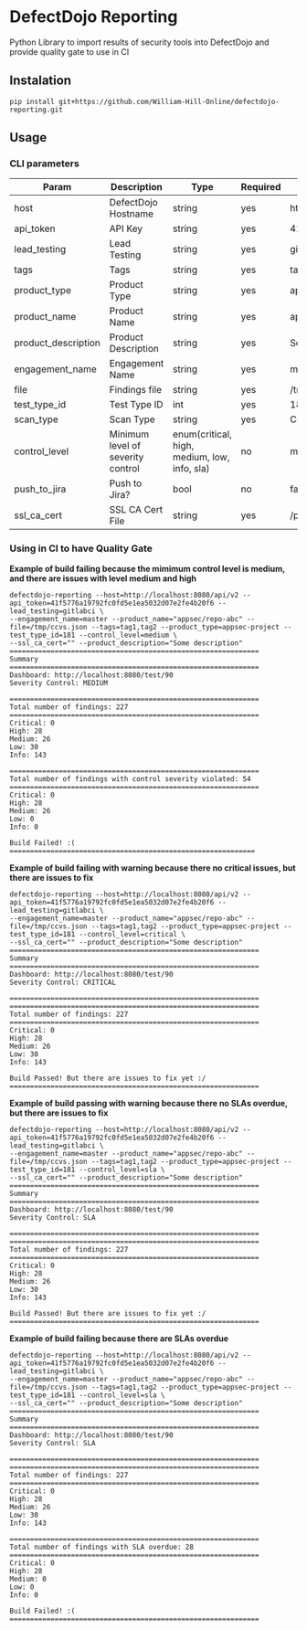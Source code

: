 # DefectDojo Reporting
Python Library to import results of security tools into DefectDojo and provide quality gate to use in CI

## Instalation

```
pip install git+https://github.com/William-Hill-Online/defectdojo-reporting.git
```

## Usage

### CLI parameters
| Param               | Description                         | Type                                         | Required | Example                                  |
|---------------------|-------------------------------------|----------------------------------------------|----------|------------------------------------------|
| host                | DefectDojo Hostname                 | string                                       | yes      | http://localhost:8080/api/v2             |
| api_token           | API Key                             | string                                       | yes      | 41f5776a19792fc0fd5e1ea5032d07e2fe4b20f6 |
| lead_testing        | Lead Testing                        | string                                       | yes      | gitlabci                                 |
| tags                | Tags                                | string                                       | yes      | tagX, tagY                               |
| product_type        | Product Type                        | string                                       | yes      | appsec-project                           |
| product_name        | Product Name                        | string                                       | yes      | appsec/repo-abc                          |
| product_description | Product Description                 | string                                       | yes      | Some description                         |
| engagement_name     | Engagement Name                     | string                                       | yes      | master                                   |
| file                | Findings file                       | string                                       | yes      | /tmp/ccvs.json                           |
| test_type_id        | Test Type ID                        | int                                          | yes      | 181                                      |
| scan_type           | Scan Type                           | string                                       | yes      | CCVS Report                              |
| control_level       | Minimum level of severity control   | enum(critical, high, medium, low, info, sla) | no       | medium                                   |
| push_to_jira        | Push to Jira?                       | bool                                         | no       | false                                    |
| ssl_ca_cert         | SSL CA Cert File                    | string                                       | yes      | /path/cert.pem                           |


### Using in CI to have Quality Gate

**Example of build failing because the mimimum control level is medium, and there are issues with level medium and high**
```
defectdojo-reporting --host=http://localhost:8080/api/v2 --api_token=41f5776a19792fc0fd5e1ea5032d07e2fe4b20f6 --lead_testing=gitlabci \
--engagement_name=master --product_name="appsec/repo-abc" --file=/tmp/ccvs.json --tags=tag1,tag2 --product_type=appsec-project --test_type_id=181 --control_level=medium \
--ssl_ca_cert="" --product_description="Some description"
=============================================================
Summary
=============================================================
Dashboard: http://localhost:8080/test/90
Severity Control: MEDIUM

=============================================================
Total number of findings: 227
=============================================================
Critical: 0
High: 28
Medium: 26
Low: 30
Info: 143

=============================================================
Total number of findings with control severity violated: 54
=============================================================
Critical: 0
High: 28
Medium: 26
Low: 0
Info: 0

Build Failed! :(
============================================================
```

**Example of build failing with warning because there no critical issues, but there are issues to fix**
```
defectdojo-reporting --host=http://localhost:8080/api/v2 --api_token=41f5776a19792fc0fd5e1ea5032d07e2fe4b20f6 --lead_testing=gitlabci \
--engagement_name=master --product_name="appsec/repo-abc" --file=/tmp/ccvs.json --tags=tag1,tag2 --product_type=appsec-project --test_type_id=181 --control_level=critical \
--ssl_ca_cert="" --product_description="Some description"
=============================================================
Summary
=============================================================
Dashboard: http://localhost:8080/test/90
Severity Control: CRITICAL

=============================================================
=============================================================
Total number of findings: 227
=============================================================
Critical: 0
High: 28
Medium: 26
Low: 30
Info: 143

Build Passed! But there are issues to fix yet :/
=============================================================
```

**Example of build passing with warning because there no SLAs overdue, but there are issues to fix**
```
defectdojo-reporting --host=http://localhost:8080/api/v2 --api_token=41f5776a19792fc0fd5e1ea5032d07e2fe4b20f6 --lead_testing=gitlabci \
--engagement_name=master --product_name="appsec/repo-abc" --file=/tmp/ccvs.json --tags=tag1,tag2 --product_type=appsec-project --test_type_id=181 --control_level=sla \
--ssl_ca_cert="" --product_description="Some description"
=============================================================
Summary
=============================================================
Dashboard: http://localhost:8080/test/90
Severity Control: SLA

=============================================================
=============================================================
Total number of findings: 227
=============================================================
Critical: 0
High: 28
Medium: 26
Low: 30
Info: 143

Build Passed! But there are issues to fix yet :/
=============================================================
```

**Example of build failing because there are SLAs overdue**
```
defectdojo-reporting --host=http://localhost:8080/api/v2 --api_token=41f5776a19792fc0fd5e1ea5032d07e2fe4b20f6 --lead_testing=gitlabci \
--engagement_name=master --product_name="appsec/repo-abc" --file=/tmp/ccvs.json --tags=tag1,tag2 --product_type=appsec-project --test_type_id=181 --control_level=sla \
--ssl_ca_cert="" --product_description="Some description"
=============================================================
Summary
=============================================================
Dashboard: http://localhost:8080/test/90
Severity Control: SLA

=============================================================
=============================================================
Total number of findings: 227
=============================================================
Critical: 0
High: 28
Medium: 26
Low: 30
Info: 143

=============================================================
Total number of findings with SLA overdue: 28
=============================================================
Critical: 0
High: 28
Medium: 0
Low: 0
Info: 0

Build Failed! :(
=============================================================
```